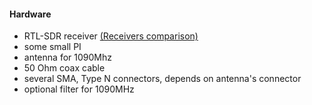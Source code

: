 #### Hardware

- RTL-SDR receiver [(Receivers comparison)](http://www.radioforeveryone.com/p/group-ads-b-test-19-dongles.html)
- some small PI
- antenna for 1090Mhz
- 50 Ohm coax cable
- several SMA, Type N  connectors, depends on antenna's connector
- optional filter for 1090MHz
